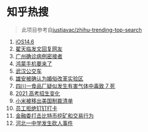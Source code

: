 # 知乎热搜

> 此项目参考自[justjavac/zhihu-trending-top-search](https://github.com/justjavac/zhihu-trending-top-search/blob/main/utils.ts)

<!-- BEGIN -->
  <!-- 最后更新时间:Wed May 26 2021 09:23:30 GMT+0000 (Coordinated Universal Time) -->
  1. [iOS14.6](https://www.zhihu.com/search?q=ios14.6)
1. [翟天临发文回复网友](https://www.zhihu.com/search?q=翟天临)
1. [广州确诊病例密接者](https://www.zhihu.com/search?q=广州疫情)
1. [鸿蒙手机要来了](https://www.zhihu.com/search?q=华为鸿蒙)
1. [武汉公交车](https://www.zhihu.com/search?q=武汉公交车)
1. [雄安被确认为婚俗改革实验区](https://www.zhihu.com/search?q=雄安)
1. [四川一食品厂疑似发生有害气体中毒致 7 死](https://www.zhihu.com/search?q=四川食品厂)
1. [2021 高考招生变化](https://www.zhihu.com/search?q=高考招生)
1. [小米被移出美国制裁清单](https://www.zhihu.com/search?q=小米美国和解)
1. [员工拒绝钉钉打卡](https://www.zhihu.com/search?q=员工拒绝打卡)
1. [金融委打击比特币挖矿和交易行为](https://www.zhihu.com/search?q=金融委打击比特币)
1. [河北一中学发生砍人事件](https://www.zhihu.com/search?q=河北中学砍人)
  <!-- END -->